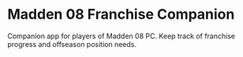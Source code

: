 # Madden 08 Franchise Companion
Companion app for players of Madden 08 PC. Keep track of franchise progress and offseason position needs.

